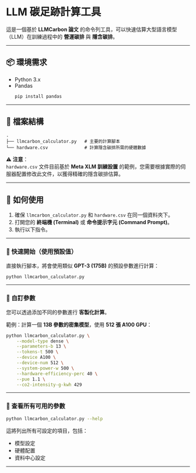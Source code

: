 # LLM 碳足跡計算工具

這是一個基於 **LLMCarbon 論文** 的命令列工具，可以快速估算大型語言模型（LLM）在訓練過程中的 **營運碳排** 與 **隱含碳排**。

---

## 📦 環境需求
- Python 3.x  
- Pandas  
  ```bash
  pip install pandas
  ```

---

## 📂 檔案結構
```
.
├── llmcarbon_calculator.py   # 主要的計算腳本
└── hardware.csv              # 計算隱含碳排所需的硬體數據
```

⚠️ **注意**：  
`hardware.csv` 文件目前基於 **Meta XLM 訓練設置** 的範例，您需要根據實際的伺服器配置修改此文件，以獲得精確的隱含碳排估算。

---

## 🚀 如何使用
1. 確保 `llmcarbon_calculator.py` 和 `hardware.csv` 在同一個資料夾下。  
2. 打開您的 **終端機 (Terminal)** 或 **命令提示字元 (Command Prompt)**。  
3. 執行以下指令。  

---

### 🔹 快速開始（使用預設值）
直接執行腳本，將會使用類似 **GPT-3 (175B)** 的預設參數進行計算：  

```bash
python llmcarbon_calculator.py
```

---

### 🔹 自訂參數
您可以透過添加不同的參數進行 **客製化計算**。  

範例：計算一個 **13B 參數的密集模型**，使用 **512 張 A100 GPU**：  

```bash
python llmcarbon_calculator.py \
    --model-type dense \
    --parameters-b 13 \
    --tokens-t 500 \
    --device A100 \
    --device-num 512 \
    --system-power-w 500 \
    --hardware-efficiency-perc 40 \
    --pue 1.1 \
    --co2-intensity-g-kwh 429
```

---

### 🔹 查看所有可用的參數
```bash
python llmcarbon_calculator.py --help
```

這將列出所有可設定的項目，包括：
- 模型設定  
- 硬體配置  
- 資料中心設定  

---
